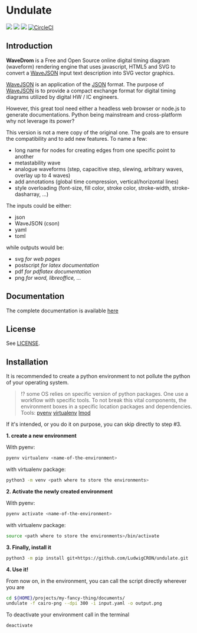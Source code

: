 
# Undulate
![](https://img.shields.io/badge/license-MIT-blue)
![](https://img.shields.io/badge/python-3.8+-blue)
![](https://64-166642218-gh.circle-artifacts.com/0/tests/outputs/cov_badge.svg)
[![CircleCI](https://circleci.com/gh/LudwigCRON/undulate/tree/master.svg?style=shield)](https://circleci.com/gh/LudwigCRON/undulate/tree/master)<br/>

## Introduction

**WaveDrom** is a Free and Open Source online digital
timing diagram (waveform) rendering engine that uses javascript,
HTML5 and SVG to convert a
[WaveJSON](https://github.com/drom/wavedrom/wiki/WaveJSON)
input text description into SVG vector graphics.

[WaveJSON](https://github.com/drom/wavedrom/wiki/WaveJSON) is an
application of the [JSON](http://json.org/) format. The purpose of
[WaveJSON](https://github.com/drom/wavedrom/wiki/WaveJSON) 
is to provide a compact exchange format for digital timing
diagrams utilized by digital HW / IC engineers.

However, this great tool need either a headless web browser
or node.js to generate documentations. Python being mainstream
and cross-platform why not leverage its power?

This version is not a mere copy of the original one. The goals
are to ensure the compatibility and to add new features. To
name a few:
- long name for nodes for creating edges from one specific point to another
- metastability wave
- analogue waveforms (step, capacitive step, slewing, arbitrary waves, overlay up to 4 waves)
- add annotations (global time compression, vertical/horizontal lines)
- style overloading (font-size, fill color, stroke color, stroke-width, stroke-dasharray, ...)

The inputs could be either:
- json
- WaveJSON (cson)
- yaml
- toml 

while outputs would be:
- svg _for web pages_
- postscript _for latex documentation_
- pdf _for pdflatex documentation_
- png _for word, libreoffice, ..._

## Documentation
The complete documentation is available [here](https://ludwigcron.github.io/undulate/)

## License

See [LICENSE](https://github.com/drom/wavedrom/blob/master/LICENSE).

## Installation
It is recommended to create a python environment to not pollute the python of your operating
system.

> :interrobang: some OS relies on specific version of python 
> packages. One use a workflow with specific tools. To not break
> this vital components, the environment boxes in a specific 
> location packages and dependencies.<br/>
> Tools: [pyenv](https://github.com/pyenv/pyenv-virtualenv)
> [virtualenv](https://pypi.org/project/virtualenv/)
> [lmod](https://lmod.readthedocs.io/en/latest/)

If it's intended, or you do it on purpose, you can skip directly to step #3.

**1. create a new environment**

With pyenv:
``` bash
pyenv virtualenv <name-of-the-environment>
```

with virtualenv package:
```bash
python3 -m venv <path where to store the environments>
```

**2. Activate the newly created environment**

With pyenv:
```bash
pyenv activate <name-of-the-environment>
```

with virtualenv package:
```bash
source <path where to store the environments>/bin/activate
```

**3. Finally, install it**

```bash
python3 -m pip install git+https://github.com/LudwigCRON/undulate.git
```

**4. Use it!**

From now on, in the environment, you can call the script directly wherever you are
```bash
cd ${HOME}/projects/my-fancy-thing/documents/
undulate -f cairo-png --dpi 300 -i input.yaml -o output.png
```

To deactivate your environment call in the terminal
```bash
deactivate
```
